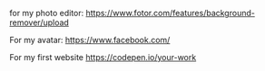 for my photo editor:
    https://www.fotor.com/features/background-remover/upload

For my avatar:
    https://www.facebook.com/

For my first website
    https://codepen.io/your-work